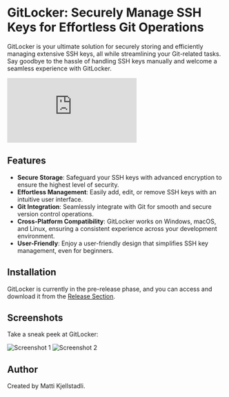 # GitLocker: Securely Manage SSH Keys for Effortless Git Operations

GitLocker is your ultimate solution for securely storing and efficiently managing extensive SSH keys, all while streamlining your Git-related tasks. Say goodbye to the hassle of handling SSH keys manually and welcome a seamless experience with GitLocker.

![Website](https://rawcdn.githack.com/mattkje/GitLocker/879d71fe5fe41fec33ec82e09660a74480874343/index.html)


## Features

- **Secure Storage**: Safeguard your SSH keys with advanced encryption to ensure the highest level of security.
- **Effortless Management**: Easily add, edit, or remove SSH keys with an intuitive user interface.
- **Git Integration**: Seamlessly integrate with Git for smooth and secure version control operations.
- **Cross-Platform Compatibility**: GitLocker works on Windows, macOS, and Linux, ensuring a consistent experience across your development environment.
- **User-Friendly**: Enjoy a user-friendly design that simplifies SSH key management, even for beginners.

## Installation

GitLocker is currently in the pre-release phase, and you can access and download it from the [Release Section](https://github.com/mattkje/KeyAqua/releases).

## Screenshots

Take a sneak peek at GitLocker:

![Screenshot 1](https://github.com/mattkje/KeyAqua/blob/main/src/main/resources/com/calmat/keyaqua/images/scrnsht1.png?raw=true)
![Screenshot 2](https://github.com/mattkje/KeyAqua/blob/main/src/main/resources/com/calmat/keyaqua/images/scrnsht2.png?raw=true)

## Author

Created by Matti Kjellstadli.
